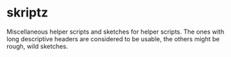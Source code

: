 skriptz
=======

Miscellaneous helper scripts and sketches for helper scripts.
The ones with long descriptive headers are considered to be usable, the others might be rough, wild sketches.
